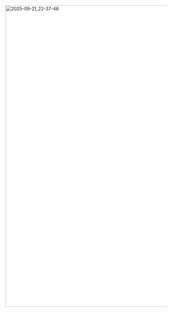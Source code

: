 <img width="598" height="938" alt="2025-09-21_22-37-46" src="https://github.com/user-attachments/assets/379547c0-ccef-4011-9a45-3072f271e39b" />
